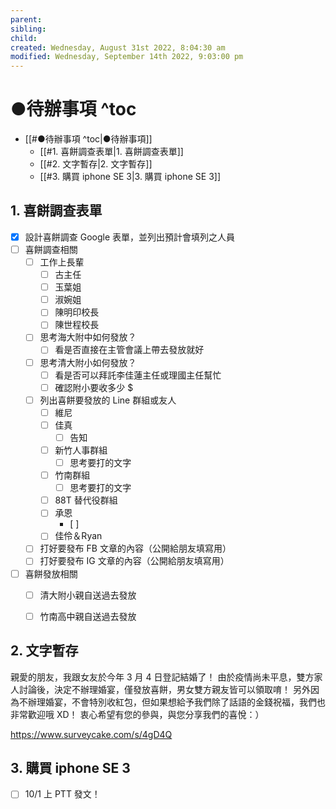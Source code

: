 ```yaml
---
parent: 
sibling: 
child: 
created: Wednesday, August 31st 2022, 8:04:30 am
modified: Wednesday, September 14th 2022, 9:03:00 pm
---
```


# ●待辦事項 ^toc

- [[#●待辦事項 ^toc|●待辦事項]]
	- [[#1. 喜餅調查表單|1. 喜餅調查表單]]
	- [[#2. 文字暫存|2. 文字暫存]]
	- [[#3. 購買 iphone SE 3|3. 購買 iphone SE 3]]




## 1. 喜餅調查表單
- [x] 設計喜餅調查 Google 表單，並列出預計會填列之人員
- [ ] 喜餅調查相關
	- [ ] 工作上長輩
		- [ ] 古主任
		- [ ] 玉葉姐
		- [ ] 淑婉姐
		- [ ] 陳明印校長
		- [ ] 陳世程校長
	- [ ] 思考海大附中如何發放？
		- [ ] 看是否直接在主管會議上帶去發放就好
	- [ ] 思考清大附小如何發放？
		- [ ] 看是否可以拜託李佳蓮主任或理國主任幫忙
		- [ ] 確認附小要收多少 $
	- [ ] 列出喜餅要發放的 Line 群組或友人
		- [ ] 維尼
		- [ ] 佳真
			- [ ] 告知
		- [ ] 新竹人事群組
			- [ ] 思考要打的文字
		- [ ] 竹南群組
			- [ ] 思考要打的文字
		- [ ] 88T 替代役群組
		- [ ] 承恩
			- [ ] 
		- [ ] 佳伶＆Ryan
	- [ ] 打好要發布 FB 文章的內容（公開給朋友填寫用）
	- [ ] 打好要發布 IG 文章的內容（公開給朋友填寫用）
- [ ] 喜餅發放相關
	- [ ] 清大附小親自送過去發放
	- [ ] 竹南高中親自送過去發放


## 2. 文字暫存

親愛的朋友，我跟女友於今年 3 月 4 日登記結婚了！
由於疫情尚未平息，雙方家人討論後，決定不辦理婚宴，僅發放喜餅，男女雙方親友皆可以領取唷！
另外因為不辦理婚宴，不會特別收紅包，但如果想給予我們除了話語的金錢祝福，我們也非常歡迎哦 XD！
衷心希望有您的參與，與您分享我們的喜悅：）

https://www.surveycake.com/s/4gD4Q

## 3. 購買 iphone SE 3
- [ ] 10/1 上 PTT 發文！

